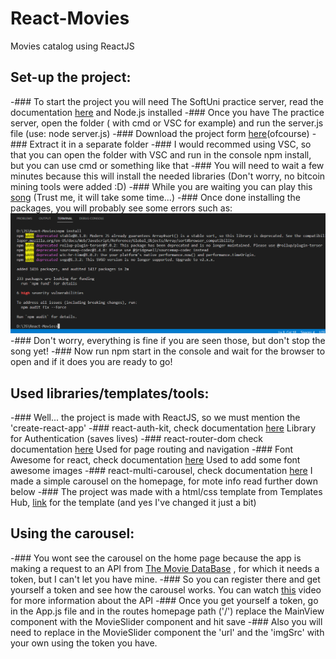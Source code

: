 # React-Movies
Movies catalog using ReactJS 


## Set-up the project: 

 -### To start the project you will need The SoftUni practice server, read the documentation [here](https://github.com/softuni-practice-server/softuni-practice-server) and Node.js installed 
 -### Once you have The practice server, open the folder ( with cmd or VSC for example) and run the server.js file (use: node server.js) 
 -### Download the project form [here](https://github.com/ZlatinZlatinov/React-Movies/archive/refs/heads/main.zip)(ofcourse)
 -### Extract it in a separate folder
 -### I would recommed using VSC, so that you can open the folder with VSC and run in the console npm install, but you can use cmd or something like that 
 -### You will need to wait a few minutes because this will install the needed libraries (Don't worry, no bitcoin mining tools were added :D)
 -### While you are waiting you can play this [song](https://www.youtube.com/watch?v=xy_NKN75Jhw) (Trust me, it will take some time...) 
 -### Once done installing the packages, you will probably see some errors such as: 
 ![Errors you might see:](https://github.com/ZlatinZlatinov/React-Movies/blob/main/src/static/images/possibleErrors.png "errors")
 -### Don't worry, everything is fine if you are seen those, but don't stop the song yet! 
 -### Now run npm start in the console and wait for the browser to open and if it does you are ready to go! 
 
## Used libraries/templates/tools:

  -### Well... the project is made with ReactJS, so we must mention the 'create-react-app' 
  -### react-auth-kit, check documentation [here](https://authkit.arkadip.dev) Library for Authentication (saves lives) 
  -### react-router-dom check documentation [here](https://reactrouter.com/en/main/start/tutorial) Used for page routing and navigation 
  -### Font Awesome for react, check documentation [here](https://fontawesome.com/v5/docs/web/use-with/react) Used to add some font awesome images 
  -### react-multi-carousel, check documentation [here](https://github.com/YIZHUANG/react-multi-carousel) I made a simple carousel on the homepage, for mote info read further down below 
  -### The project was made with a html/css template from Templates Hub, [link](https://www.templateshub.net/template/Film-Review-Movie-Database) for the template (and yes I've changed it just a bit) 
  
## Using the carousel:

  -### You wont see the carousel on the home page because the app is making a request to an API  from [The Movie DataBase](https://www.themoviedb.org/) , for which it needs a token, but I can't let you have mine. 
  -### So you can register there and get yourself a token and see how the carousel works. You can watch [this](https://www.youtube.com/watch?v=FlFyrOEz2S4) video for more information about the API 
  -### Once you get yourself a token, go in the App.js file and in the routes homepage path ('/') replace the MainView component with the MovieSlider component and hit save 
  -### Also you will need to replace in the MovieSlider component the 'url' and the 'imgSrc' with your own using the token you have.
  
